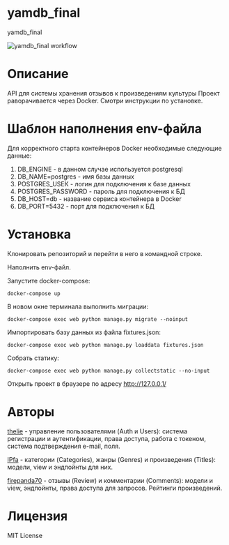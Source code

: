 # yamdb_final
yamdb_final

![yamdb_final workflow](https://github.com/IPfa/yamdb_final/actions/workflows/yamdb_workflow.yml/badge.svg)

# Описание

API для системы хранения отзывов
к произведениям культуры
Проект раворачивается через Docker. Смотри инструкции по установке.

# Шаблон наполнения env-файла

Для корректного старта контейнеров Docker необходимые следующие данные:

1. DB_ENGINE - в данном случае используется postgresql
2. DB_NAME=postgres - имя базы данных
3. POSTGRES_USEК - логин для подключения к базе данных
4. POSTGRES_PASSWORD - пароль для подключения к БД
5. DB_HOST=db - название сервиса контейнера в Docker
5. DB_PORT=5432 - порт для подключения к БД

# Установка

Клонировать репозиторий и перейти в него в командной строке.

Наполнить env-файл.

Запустите docker-compose:

```
docker-compose up
```

В новом окне терминала выполнить миграции:

```
docker-compose exec web python manage.py migrate --noinput
```

Импортировать базу данных из файла fixtures.json:

```
docker-compose exec web python manage.py loaddata fixtures.json
```

Собрать статику:

```
docker-compose exec web python manage.py collectstatic --no-input
```

Открыть проект в браузере по адресу http://127.0.0.1/


# Авторы
[thelie](https://github.com/thelie) - управление пользователями (Auth и Users): система регистрации и аутентификации, права доступа, работа с токеном, система подтверждения e-mail, поля.

[IPfa](https://github.com/IPfa) - категории (Categories), жанры (Genres) и произведения (Titles): модели, view и эндпойнты для них.

[firepanda70](https://github.com/firepanda70) - отзывы (Review) и комментарии (Comments): модели и view, эндпойнты, права доступа для запросов. Рейтинги произведений.

# Лицензия
MIT License